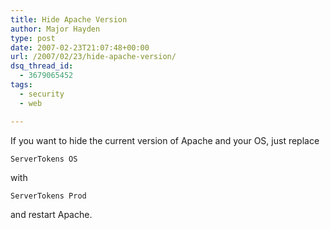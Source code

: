 ```yaml
---
title: Hide Apache Version
author: Major Hayden
type: post
date: 2007-02-23T21:07:48+00:00
url: /2007/02/23/hide-apache-version/
dsq_thread_id:
  - 3679065452
tags:
  - security
  - web

---
```

If you want to hide the current version of Apache and your OS, just replace

`ServerTokens OS`

with

`ServerTokens Prod`

and restart Apache.